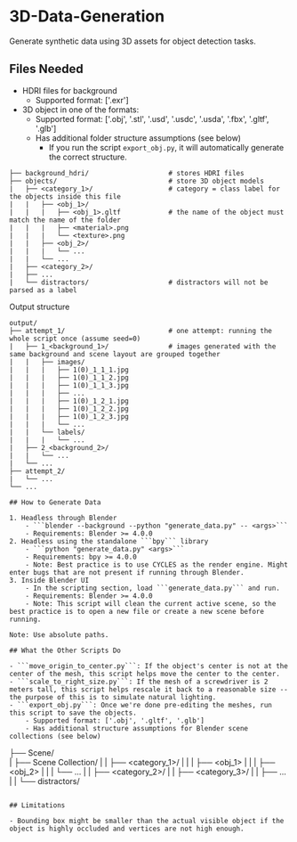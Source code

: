 # 3D-Data-Generation

Generate synthetic data using 3D assets for object detection tasks.

## Files Needed

- HDRI files for background
    - Supported format: ['.exr']
- 3D object in one of the formats:
    - Supported format: ['.obj', '.stl', '.usd', '.usdc', '.usda', '.fbx', '.gltf', '.glb']
    - Has additional folder structure assumptions (see below)
        - If you run the script ```export_obj.py```, it will automatically generate the correct structure.

```                           
├── background_hdri/                    # stores HDRI files
├── objects/                            # store 3D object models
|   ├── <category_1>/                   # category = class label for the objects inside this file
|   |   ├── <obj_1>/
|   |   |   ├── <obj_1>.gltf            # the name of the object must match the name of the folder
|   |   |   ├── <material>.png
|   |   |   └── <texture>.png
|   |   ├── <obj_2>/
|   |   |   └── ...
|   |   └── ...
|   ├── <category_2>/
|   ├── ...
|   └── distractors/                    # distractors will not be parsed as a label
```

Output structure
```
output/
├── attempt_1/                          # one attempt: running the whole script once (assume seed=0)
|   ├── 1_<background_1>/               # images generated with the same background and scene layout are grouped together
|   |   ├── images/
|   |   |   ├── 1(0)_1_1_1.jpg
|   |   |   ├── 1(0)_1_1_2.jpg
|   |   |   ├── 1(0)_1_1_3.jpg
|   |   |   ├── ...
|   |   |   ├── 1(0)_1_2_1.jpg
|   |   |   ├── 1(0)_1_2_2.jpg
|   |   |   ├── 1(0)_1_2_3.jpg
|   |   |   └── ...
|   |   └── labels/
|   |   |   └── ...
|   ├── 2_<background_2>/
|   |   └── ...
|   └── ...
├── attempt_2/
|   └── ...
└── ... 

## How to Generate Data

1. Headless through Blender
    - ```blender --background --python "generate_data.py" -- <args>```
    - Requirements: Blender >= 4.0.0
2. Headless using the standalone ```bpy``` library
    - ```python "generate_data.py" <args>```
    - Requirements: bpy >= 4.0.0
    - Note: Best practice is to use CYCLES as the render engine. Might enter bugs that are not present if running through Blender.
3. Inside Blender UI
    - In the scripting section, load ```generate_data.py``` and run. 
    - Requirements: Blender >= 4.0.0
    - Note: This script will clean the current active scene, so the best practice is to open a new file or create a new scene before running.

Note: Use absolute paths.

## What the Other Scripts Do

- ```move_origin_to_center.py```: If the object's center is not at the center of the mesh, this script helps move the center to the center.
- ```scale_to_right_size.py```: If the mesh of a screwdriver is 2 meters tall, this script helps rescale it back to a reasonable size -- the purpose of this is to simulate natural lighting.
- ```export_obj.py```: Once we're done pre-editing the meshes, run this script to save the objects.
    - Supported format: ['.obj', '.gltf', '.glb']
    - Has additional structure assumptions for Blender scene collections (see below)
```
├── Scene/                            
|   ├── Scene Collection/
|   |   ├── <category_1>/
|   |   |   ├── <obj_1>
|   |   |   ├── <obj_2>
|   |   |   └── ...
|   |   ├── <category_2>/
|   |   ├── <category_3>/
|   |   ├── ...
|   |   └── distractors/
```

## Limitations

- Bounding box might be smaller than the actual visible object if the object is highly occluded and vertices are not high enough.